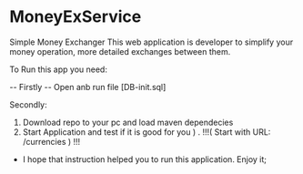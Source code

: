 # MoneyExService
Simple Money Exchanger
This web application is developer to simplify your money operation, more detailed exchanges between them.

To Run this app you need:

-- Firstly -- 
Open anb run file [DB-init.sql]

Secondly: 
1. Download repo to your pc and load maven dependecies 
2. Start Application and test if it is good for you ) . !!!( Start with URL: /currencies ) !!!


- I hope that instruction helped you to run this application. Enjoy it;
